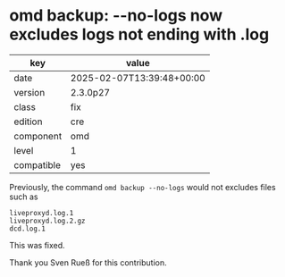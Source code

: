 [//]: # (werk v2)
# omd backup: --no-logs now excludes logs not ending with .log

key        | value
---------- | ---
date       | 2025-02-07T13:39:48+00:00
version    | 2.3.0p27
class      | fix
edition    | cre
component  | omd
level      | 1
compatible | yes

Previously, the command `omd backup --no-logs` would not excludes files such as
```
liveproxyd.log.1
liveproxyd.log.2.gz
dcd.log.1
```
This was fixed.

Thank you Sven Rueß for this contribution.
